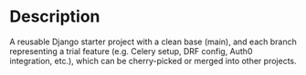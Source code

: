 # Description 
A reusable Django starter project with a clean base (main), and each branch representing a trial feature (e.g. Celery setup, DRF config, Auth0 integration, etc.), which can be cherry-picked or merged into other projects.